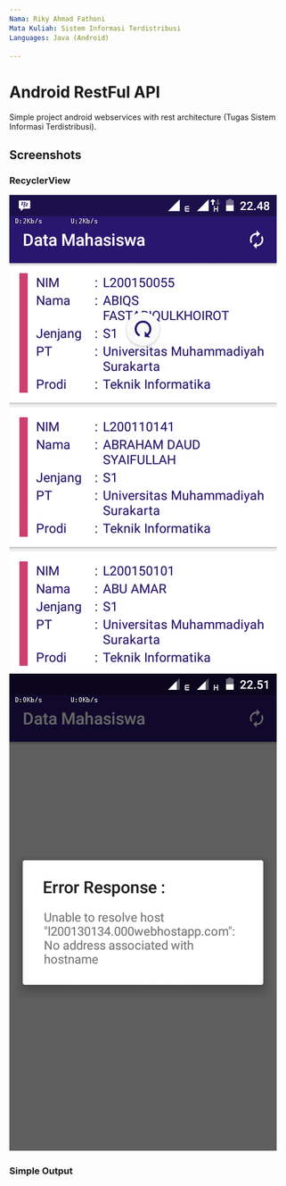 ```yaml
---
Nama: Riky Ahmad Fathoni
Mata Kuliah: Sistem Informasi Terdistribusi
Languages: Java (Android)

---
```


Android RestFul API
=========

Simple project android webservices with rest architecture (Tugas Sistem Informasi Terdistribusi).

Screenshots
-----------

### RecyclerView

[![main refresh](https://github.com/L200130134/Android-RestFul-API/raw/master/demo/Screenshoot/main-refresh.png)](https://github.com/L200130134/Android-RestFul-API/raw/master/demo/Screenshoot/rsz_main-refresh.png)
[![main error](https://github.com/L200130134/Android-RestFul-API/raw/master/demo/Screenshoot/main-error.png)](https://github.com/L200130134/Android-RestFul-API/raw/master/demo/Screenshoot/rsz_main-error.png)


### Simple Output

